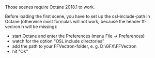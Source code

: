 Those scenes require Octane 2018.1 to work.

Before loading the first scene, you have to set up the osl-include-path in Octane (otherwise most formulas will not work, because the header ff-vectron.h will be missing):
- start Octane and enter the Preferences (menu File -> Preferences)
- watch for the option "OSL include directories"
- add the path to your FFVectron-folder, e. g. D:\GFX\FFVectron
- hit "Ok"


